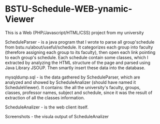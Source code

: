 # BSTU-Schedule-WEB-ynamic-Viewer
This is a Web (PHP/Javascript/HTML/CSS) project from my university

ScheduleParser - is a java program that I wrote to parse all group'schedule from bstu.ru/about/useful/schedule. It categorizes each group into faculty (therefore assigning each group to its faculty), then open each link pointing to each group's schedule. Each schedule contain some classes, which I extracted by analyzing the HTML structure of the page and parsed using Java Library JSOUP. Then smartly insert these data into the database.

mysqldump.sql - is the data gathered by ScheduleParser, which are analyzed and showed by ScheduleAnalizer (should have named it ScheduleViewer). It contains: the all the university's faculty, groups, classes, professor names, subject and schedule, since it was the result of extraction of all the classes information.

ScheduleAnalizer - is the web client itself.

Screenshots - the visula output of ScheduleAnalizer 
